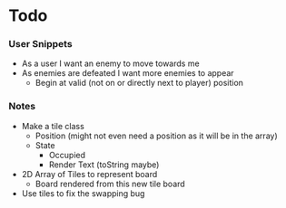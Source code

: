 # Todo

### User Snippets
 - As a user I want an enemy to move towards me
 - As enemies are defeated I want more enemies to appear
   - Begin at valid (not on or directly next to player) position

### Notes
 - Make a tile class
   - Position (might not even need a position as it will be in the array)
   - State
     - Occupied
     - Render Text (toString maybe)
 - 2D Array of Tiles to represent board
   - Board rendered from this new tile board
 - Use tiles to fix the swapping bug
